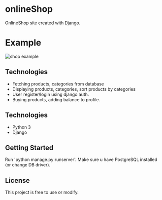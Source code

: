 # onlineShop
OnlineShop site created with Django. 

# Example
![shop example](example.png?raw=true "Example")

## Technologies
- Fetching products, categories from database
- Displaying products, categories, sort products by categories
- User register/login using django auth.
- Buying products, adding balance to profile.

## Technologies
- Python 3
- Django

## Getting Started
Run 'python manage.py runserver'. Make sure u have PostgreSQL installed (or change DB driver).

## License
This project is free to use or modify.
